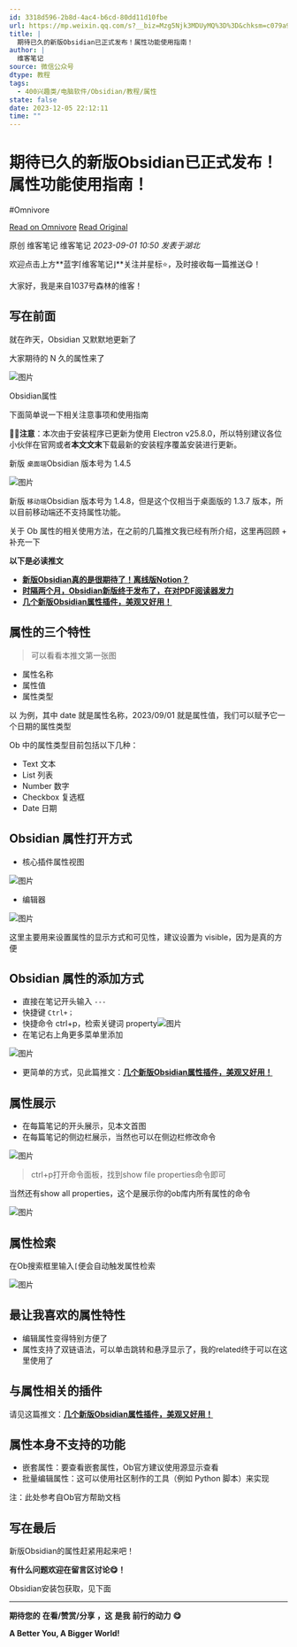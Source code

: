 ```yaml
---
id: 3318d596-2b8d-4ac4-b6cd-80dd11d10fbe
url: https://mp.weixin.qq.com/s?__biz=Mzg5Njk3MDUyMQ%3D%3D&chksm=c079a9cdf70e20dbe9731e3f337595d2a7ff65ddc7066da57bf28341db37ef54a2b91b08ea95&idx=1&mid=2247488443&scene=21&sn=4a1a740ea55a633676f646bc39b7b762
title: |
  期待已久的新版Obsidian已正式发布！属性功能使用指南！
author: |
  维客笔记
source: 微信公众号
dtype: 教程
tags:
  - 400兴趣类/电脑软件/Obsidian/教程/属性
state: false
date: 2023-12-05 22:12:11
time: ""
---
```



# 期待已久的新版Obsidian已正式发布！属性功能使用指南！
#Omnivore

[Read on Omnivore](https://omnivore.app/me/obsidian-18c3a527538)
[Read Original](https://mp.weixin.qq.com/s?__biz=Mzg5Njk3MDUyMQ%3D%3D&chksm=c079a9cdf70e20dbe9731e3f337595d2a7ff65ddc7066da57bf28341db37ef54a2b91b08ea95&idx=1&mid=2247488443&scene=21&sn=4a1a740ea55a633676f646bc39b7b762)

原创 维客笔记  维客笔记 _2023-09-01 10:50_ _发表于湖北_ 

欢迎点击上方**蓝字⌈维客笔记⌋**关注并星标⭐，及时接收每一篇推送😋！

大家好，我是来自1037号森林的维客！  

## 写在前面 

就在昨天，Obsidian 又默默地更新了

大家期待的 N 久的属性来了

![图片](https://proxy-prod.omnivore-image-cache.app/0x0,szulSSO9h0Uo38nYSC-PU_SgGcVMPelBpkQGTjaxkfl0/https://mmbiz.qpic.cn/sz_mmbiz_png/h0UtZibCfO5liadBz9ES7xZ43cAB5F9XZCfxWbm66yH2RGbgst54dWo8fqOxqlr3iaI1gZbNfHQSZniarQB8ayNlvg/640?wx_fmt=png)

Obsidian属性

下面简单说一下相关注意事项和使用指南

📍📍**注意**：本次由于安装程序已更新为使用 Electron v25.8.0，所以特别建议各位小伙伴在官网或者**本文文末**下载最新的安装程序覆盖安装进行更新。

新版 `桌面端`Obsidian 版本号为 1.4.5

![图片](https://proxy-prod.omnivore-image-cache.app/0x0,sLJPlD9qL0UO6Mqe5b2lpU5mf1nWNo_s-xYHNlN5zgKY/https://mmbiz.qpic.cn/sz_mmbiz_png/h0UtZibCfO5liadBz9ES7xZ43cAB5F9XZCiapLI1KkD0n4RrG9QeJL3ph5wonQodQKerVzVw0U7fGpS9icG967ppww/640?wx_fmt=png)

  
新版 `移动端`Obsidian 版本号为 1.4.8，但是这个仅相当于桌面版的 1.3.7 版本，所以目前移动端还不支持属性功能。

关于 Ob 属性的相关使用方法，在之前的几篇推文我已经有所介绍，这里再回顾 + 补充一下

**以下是必读推文**

* [**新版Obsidian真的是很期待了！离线版Notion？**](http://mp.weixin.qq.com/s?%5F%5Fbiz=Mzg5Njk3MDUyMQ==&mid=2247488168&idx=1&sn=2f9e28ffad5edc66489b744e2356e619&chksm=c079a8def70e21c81fc8f3e8bc166b3034743a757fb610039cacb36add5f88f6676b2d964f1e&scene=21#wechat%5Fredirect)
* [**时隔两个月，Obsidian新版终于发布了，在对PDF阅读器发力**](http://mp.weixin.qq.com/s?%5F%5Fbiz=Mzg5Njk3MDUyMQ==&mid=2247488179&idx=1&sn=9b0e629f86ad7f05754950cb7f2892bb&chksm=c079a8c5f70e21d31fd703e79f45b88975dffb21625aaf1c24f51c525d7616836849809bef1f&scene=21#wechat%5Fredirect)
* [**几个新版Obsidian属性插件，美观又好用！**](http://mp.weixin.qq.com/s?%5F%5Fbiz=Mzg5Njk3MDUyMQ==&mid=2247488267&idx=1&sn=6180328fc3221819f0e6e7ec541a04bc&chksm=c079a97df70e206b54f0e1ec8e93d750667f571531da6da6d7cd31e91fc4cbfcecbc71b9e5ac&scene=21#wechat%5Fredirect)

## 

## 属性的三个特性

> 可以看看本推文第一张图

* 属性名称
* 属性值
* 属性类型

以 为例，其中 date 就是属性名称，2023/09/01 就是属性值，我们可以赋予它一个日期的属性类型

Ob 中的属性类型目前包括以下几种：

* Text 文本
* List 列表
* Number 数字
* Checkbox 复选框
* Date 日期

## Obsidian 属性打开方式

* 核心插件属性视图

![图片](https://proxy-prod.omnivore-image-cache.app/0x0,sWi7ub0RIvWzunWJ8W94XUGi-VNDT4CtI-MTArN2T9UA/https://mmbiz.qpic.cn/sz_mmbiz_png/h0UtZibCfO5liadBz9ES7xZ43cAB5F9XZC057EfKBtp8Bpn1fLUy025jjtGDsL9JOrll1ksbZaCHP4Zlzrs5OEgg/640?wx_fmt=png)

  
* 编辑器

![图片](https://proxy-prod.omnivore-image-cache.app/0x0,sUmvCZGkPlPTuZ3gwB9wc6Wn0jBvCCd0__0QVP2hpWRc/https://mmbiz.qpic.cn/sz_mmbiz_png/h0UtZibCfO5liadBz9ES7xZ43cAB5F9XZCRYQ1Ca5tgGyQoUORh2JDkDiaibibbHTn2ibD9kdo5XpdQibOrSg8uicbtUnA/640?wx_fmt=png)

这里主要用来设置属性的显示方式和可见性，建议设置为 visible，因为是真的方便

## Obsidian 属性的添加方式

* 直接在笔记开头输入 `---`
* 快捷键 `Ctrl+；`
* 快捷命令 ctrl+p，检索关键词 property![图片](https://proxy-prod.omnivore-image-cache.app/0x0,skzPt9kDAq9Thoi6n1wJl2phazrriFZgXDnAbyvY4WFI/https://mmbiz.qpic.cn/sz_mmbiz_png/h0UtZibCfO5liadBz9ES7xZ43cAB5F9XZCEMuVv1WXvWT2JdW5vlkyyV0qW3SGT7K6ohyza1cB0dp1sY779lkpSw/640?wx_fmt=png)
* 在笔记右上角更多菜单里添加

![图片](https://proxy-prod.omnivore-image-cache.app/0x0,sJWwhwM1a7fb1-fYQC6JedFBvMa6Dz06xN12RDlJZyUo/https://mmbiz.qpic.cn/sz_mmbiz_png/h0UtZibCfO5liadBz9ES7xZ43cAB5F9XZCo6CapafJe0k4uLHhXLOjNO475sqCRNvKV5SHoyrVJoibEUSprXcicBHg/640?wx_fmt=png)

* 更简单的方式，见此篇推文：[**几个新版Obsidian属性插件，美观又好用！**](http://mp.weixin.qq.com/s?%5F%5Fbiz=Mzg5Njk3MDUyMQ==&mid=2247488267&idx=1&sn=6180328fc3221819f0e6e7ec541a04bc&chksm=c079a97df70e206b54f0e1ec8e93d750667f571531da6da6d7cd31e91fc4cbfcecbc71b9e5ac&scene=21#wechat%5Fredirect)

## 属性展示

* 在每篇笔记的开头展示，见本文首图
* 在每篇笔记的侧边栏展示，当然也可以在侧边栏修改命令

![图片](https://proxy-prod.omnivore-image-cache.app/0x0,sR1CfdATo1Trt8LgTZa-acbhTvP4hLio_sgERk_ACDso/https://mmbiz.qpic.cn/sz_mmbiz_png/h0UtZibCfO5liadBz9ES7xZ43cAB5F9XZCbTP7IbgWGzjPSXzZWhNkp8drD5XP6c6Hwn8g2Niaa3Oqkhtict5A0hHQ/640?wx_fmt=png)

> ctrl+p打开命令面板，找到show file properties命令即可

当然还有show all properties，这个是展示你的ob库内所有属性的命令

![图片](https://proxy-prod.omnivore-image-cache.app/0x0,s6Mpf5c2lHTTljt32ZtoQfsh6od0BynEUpPdbjqaamXU/https://mmbiz.qpic.cn/sz_mmbiz_png/h0UtZibCfO5liadBz9ES7xZ43cAB5F9XZCmkzwyAnxMcU6yf2rqV0gnZyjZT3JcJE64tajHD9tnYlZnLcEibmFfsQ/640?wx_fmt=png)

## 属性检索

在Ob搜索框里输入`[`便会自动触发属性检索

![图片](https://proxy-prod.omnivore-image-cache.app/0x0,sjPld0AcgdLKxumLCkoHW7wmWTpRdx96T73PP130knp8/https://mmbiz.qpic.cn/sz_mmbiz_png/h0UtZibCfO5liadBz9ES7xZ43cAB5F9XZCL6Ef8TkXW4DxeePMYrSYSLdwosN7fdrtzt1huMrHBUxJibXrwleke0g/640?wx_fmt=png)

## 最让我喜欢的属性特性

* 编辑属性变得特别方便了
* 属性支持了双链语法，可以单击跳转和悬浮显示了，我的related终于可以在这里使用了

## 与属性相关的插件

请见这篇推文：[**几个新版Obsidian属性插件，美观又好用！**](http://mp.weixin.qq.com/s?%5F%5Fbiz=Mzg5Njk3MDUyMQ==&mid=2247488267&idx=1&sn=6180328fc3221819f0e6e7ec541a04bc&chksm=c079a97df70e206b54f0e1ec8e93d750667f571531da6da6d7cd31e91fc4cbfcecbc71b9e5ac&scene=21#wechat%5Fredirect)

## 属性本身不支持的功能

* 嵌套属性：要查看嵌套属性，Ob官方建议使用源显示查看
* 批量编辑属性：这可以使用社区制作的工具（例如 Python 脚本）来实现

注：此处参考自Ob官方帮助文档

## 写在最后 

新版Obsidian的属性赶紧用起来吧！

**有什么问题欢迎在留言区讨论😋！**

Obsidian安装包获取，见下面

---

**期待您的** **在看/赞赏/分享** **，这** **是我** **前行的动力** **😋**

**A Better You, A Bigger World!**



